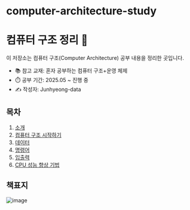# computer-architecture-study
# 컴퓨터 구조 정리 📘

이 저장소는 컴퓨터 구조(Computer Architecture) 공부 내용을 정리한 곳입니다.
- 📚 참고 교재: 혼자 공부하는 컴퓨터 구조+운영 체제
- ⏱️ 공부 기간: 2025.05 ~ 진행 중
- ✍️ 작성자: Junhyeong-data

## 목차
1. [소개](./01_소개/)
2. [컴퓨터 구조 시작하기](./02_컴퓨터_구조_시작하기/)
3. [데이터](./03_데이터/)
4. [명령어](./04_명령어/)
5. [입출력](./05_입출력/)
6. [CPU 성능 향상 기법](./06_CPU_성능_향상_기법/)

## 책표지
![image](https://github.com/user-attachments/assets/cdf5fa35-15f1-4a2d-b3dc-9e8de307e667)
